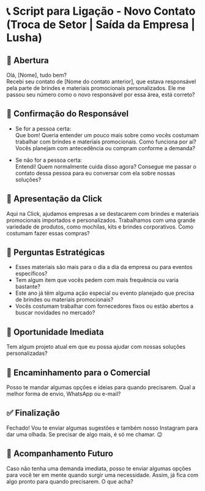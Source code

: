 # 📞 **Script para Ligação - Novo Contato (Troca de Setor | Saída da Empresa | Lusha)**

## 📲 **Abertura**
Olá, [Nome], tudo bem?  
Recebi seu contato de [Nome do contato anterior], que estava responsável pela parte de brindes e materiais promocionais personalizados. Ele me passou seu número como o novo responsável por essa área, está correto?

## 🔎 **Confirmação do Responsável**
- Se for a pessoa certa:  
  Que bom! Queria entender um pouco mais sobre como vocês costumam trabalhar com brindes e materiais promocionais. Como funciona por aí? Vocês planejam com antecedência ou compram conforme a demanda?
  
- Se não for a pessoa certa:  
  Entendi! Quem normalmente cuida disso agora? Consegue me passar o contato dessa pessoa para eu conversar com ela sobre nossas soluções?

## 📢 **Apresentação da Click**
Aqui na Click, ajudamos empresas a se destacarem com brindes e materiais promocionais importados e personalizados. Trabalhamos com uma grande variedade de produtos, como mochilas, kits e brindes corporativos. Como costumam fazer essas compras?

## 🤔 **Perguntas Estratégicas**
- Esses materiais são mais para o dia a dia da empresa ou para eventos específicos?  
- Tem algum item que vocês pedem com mais frequência ou varia bastante?  
- Este ano já têm alguma ação especial ou evento planejado que precisa de brindes ou materiais promocionais?  
- Vocês costumam trabalhar com fornecedores fixos ou estão abertos a buscar novidades no mercado?

## 🚀 **Oportunidade Imediata**
Tem algum projeto atual em que eu possa ajudar com nossas soluções personalizadas?

## 📩 **Encaminhamento para o Comercial**
Posso te mandar algumas opções e ideias para quando precisarem. Qual a melhor forma de envio, WhatsApp ou e-mail?

## ✅ **Finalização**
Fechado! Vou te enviar algumas sugestões e também nosso Instagram para dar uma olhada. Se precisar de algo mais, é só me chamar. 😉

## 🔄 **Acompanhamento Futuro**
Caso não tenha uma demanda imediata, posso te enviar algumas opções para você ter em mente quando surgir uma necessidade. Assim, já fica com algo pronto para quando precisarem. O que acha?
